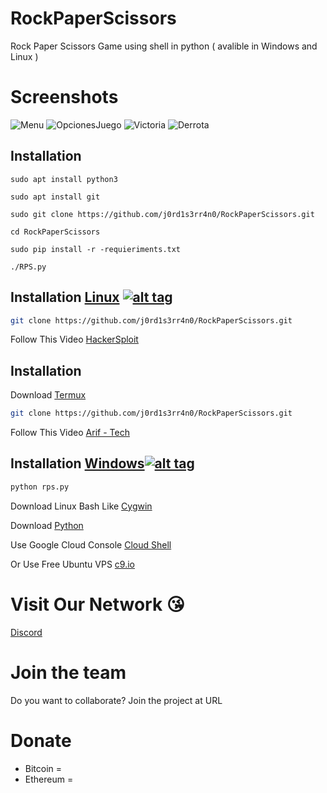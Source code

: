 # RockPaperScissors
Rock Paper Scissors Game using shell in python ( avalible in Windows and Linux )
# Screenshots
![Menu](https://i.imgur.com/yYthHNh.png)
![OpcionesJuego](https://i.imgur.com/O34hqc9.png)
![Victoria](https://i.imgur.com/iO4aZ3I.png)
![Derrota](https://i.imgur.com/5zwlHVp.png)
## Installation
```linux
sudo apt install python3

sudo apt install git

sudo git clone https://github.com/j0rd1s3rr4n0/RockPaperScissors.git

cd RockPaperScissors

sudo pip install -r -requieriments.txt

./RPS.py
```
## Installation [Linux](https://wikipedia.org/wiki/Linux) [![alt tag](http://icons.iconarchive.com/icons/dakirby309/simply-styled/32/OS-Linux-icon.png)](https://fr.wikipedia.org/wiki/Linux)

```bash
git clone https://github.com/j0rd1s3rr4n0/RockPaperScissors.git
```

Follow This Video [HackerSploit](https://www.youtube.com/watch?v=t3uYpMrK2EU)

## Installation

Download [Termux](https://play.google.com/store/apps/details?id=com.termux)

```bash
git clone https://github.com/j0rd1s3rr4n0/RockPaperScissors.git
```

Follow This Video [Arif - Tech](https://www.youtube.com/watch?v=JwK5oOBjpgQ&t=160s)

## Installation [Windows](https://wikipedia.org/wiki/Microsoft_Windows)[![alt tag](http://icons.iconarchive.com/icons/yootheme/social-bookmark/32/social-windows-button-icon.png)](https://fr.wikipedia.org/wiki/Microsoft_Windows)
```cmd
python rps.py
```
Download Linux Bash Like [Cygwin](https://www.cygwin.com/)

Download [Python](https://www.python.org/downloads/release/python-2714/)

Use Google Cloud Console [Cloud Shell](https://console.cloud.google.com/cloudshell/editor?project=&pli=1&shellonly=true)

Or Use Free Ubuntu VPS [c9.io](https://c9.io/)

# Visit Our Network :kissing_heart:

[Discord](https://discord.gg/)

# Join the team 
 Do you want to collaborate? Join the project at URL
 
 # Donate
- Bitcoin  = 
- Ethereum = 

